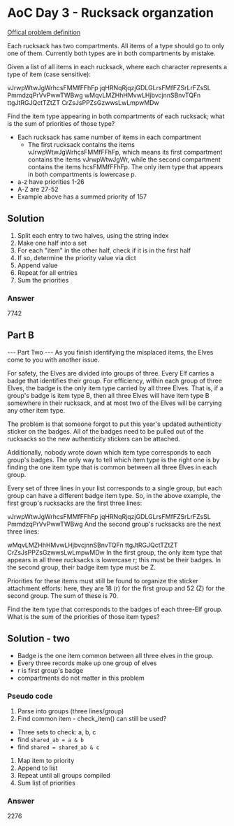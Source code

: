 # AoC Day 3 - Rucksack organzation

[Offical problem definition](https://adventofcode.com/2022/day/3)

Each rucksack has two compartments. All items of a type should go to only one of them. Currently both types are in both compartments by mistake.

Given a list of all items in each rucksack, where each character represents a type of item (case sensitive):

vJrwpWtwJgWrhcsFMMfFFhFp
jqHRNqRjqzjGDLGLrsFMfFZSrLrFZsSL
PmmdzqPrVvPwwTWBwg
wMqvLMZHhHMvwLHjbvcjnnSBnvTQFn
ttgJtRGJQctTZtZT
CrZsJsPPZsGzwwsLwLmpwMDw

Find the item type appearing in both compartments of each rucksack; what is the sum of priorities of those type?

- Each rucksack has same number of items in each compartment
  - The first rucksack contains the items vJrwpWtwJgWrhcsFMMfFFhFp, which means its first compartment contains the items vJrwpWtwJgWr, while the second compartment contains the items hcsFMMfFFhFp. The only item type that appears in both compartments is lowercase p.
- a-z have priorities 1-26
- A-Z are 27-52
- Example above has a summed priority of 157

## Solution

1. Split each entry to two halves, using the string index
1. Make one half into a set
1. For each "item" in the other half, check if it is in the first half
1. If so, determine the priority value via dict
1. Append value
1. Repeat for all entries
1. Sum the priorities

### Answer

7742

## Part B

--- Part Two ---
As you finish identifying the misplaced items, the Elves come to you with another issue.

For safety, the Elves are divided into groups of three. Every Elf carries a badge that identifies their group. For efficiency, within each group of three Elves, the badge is the only item type carried by all three Elves. That is, if a group's badge is item type B, then all three Elves will have item type B somewhere in their rucksack, and at most two of the Elves will be carrying any other item type.

The problem is that someone forgot to put this year's updated authenticity sticker on the badges. All of the badges need to be pulled out of the rucksacks so the new authenticity stickers can be attached.

Additionally, nobody wrote down which item type corresponds to each group's badges. The only way to tell which item type is the right one is by finding the one item type that is common between all three Elves in each group.

Every set of three lines in your list corresponds to a single group, but each group can have a different badge item type. So, in the above example, the first group's rucksacks are the first three lines:

vJrwpWtwJgWrhcsFMMfFFhFp
jqHRNqRjqzjGDLGLrsFMfFZSrLrFZsSL
PmmdzqPrVvPwwTWBwg
And the second group's rucksacks are the next three lines:

wMqvLMZHhHMvwLHjbvcjnnSBnvTQFn
ttgJtRGJQctTZtZT
CrZsJsPPZsGzwwsLwLmpwMDw
In the first group, the only item type that appears in all three rucksacks is lowercase r; this must be their badges. In the second group, their badge item type must be Z.

Priorities for these items must still be found to organize the sticker attachment efforts: here, they are 18 (r) for the first group and 52 (Z) for the second group. The sum of these is 70.

Find the item type that corresponds to the badges of each three-Elf group. What is the sum of the priorities of those item types?

## Solution - two

- Badge is the one item common between all three elves in the group.
- Every three records make up one group of elves
- r is first group's badge
- compartments do not matter in this problem

### Pseudo code

1. Parse into groups (three lines/group)
1. Find common item - check_item() can still be used?
  - Three sets to check: a, b, c
  - find `shared_ab = a & b`
  - find `shared = shared_ab & c` 
1. Map item to priority
1. Append to list
1. Repeat until all groups compiled
1. Sum list of priorities

### Answer

2276
